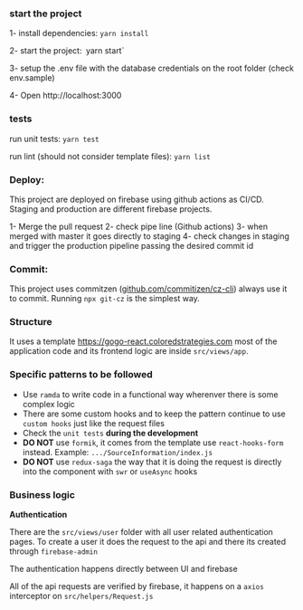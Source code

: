 ### start the project

 1- install dependencies:
 `yarn install`

2- start the project:`
`yarn start`

3- setup the .env file with the database credentials on the root folder (check env.sample)

4- Open http://localhost:3000

### tests
run unit tests:
`yarn test`

run lint (should not consider template files):
`yarn list`


### Deploy:
This project are deployed on firebase using github actions as CI/CD. Staging and production are different firebase projects.

1- Merge the pull request
2- check pipe line (Github actions)
3- when merged with master it goes directly to staging
4- check changes in staging and trigger the production pipeline passing the desired commit id

### Commit:
This project uses commitzen ([github.com/commitizen/cz-cli](https://github.com/commitizen/cz-cli)) always use it to commit. Running `npx git-cz` is the simplest way.

### Structure
It uses a template https://gogo-react.coloredstrategies.com most of the application code and its frontend logic are inside `src/views/app`.

### Specific patterns to be followed

- Use `ramda` to write code in a functional way wherenver there is some complex logic
- There are some custom hooks and to keep the pattern continue to use `custom hooks` just like the request files
- Check the `unit tests` **during the development**
- **DO NOT** use `formik`, it comes from the template use `react-hooks-form` instead. Example: `.../SourceInformation/index.js`
- **DO NOT** use `redux-saga` the way that it is doing the request is directly into the component with `swr` or `useAsync` hooks


### Business logic

**Authentication**

There are the `src/views/user` folder with all user related authentication pages.
To create a user it does the request to the api and there its created through `firebase-admin`

The authentication happens directly between UI and firebase

All of the api requests are verified by firebase, it happens on a `axios` interceptor on `src/helpers/Request.js`


